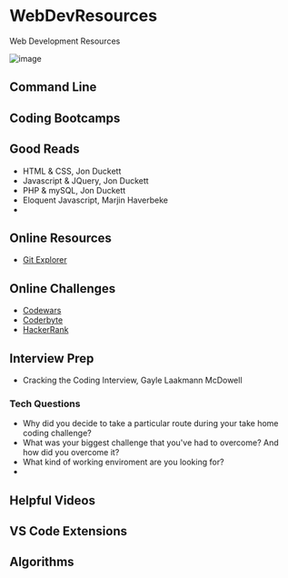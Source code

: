 # WebDevResources
Web Development Resources

![image](https://user-images.githubusercontent.com/62733242/129792656-c54c4bcc-6ed7-47a4-a137-c9262253c164.png)


## Command Line

## Coding Bootcamps

## Good Reads

- HTML & CSS, Jon Duckett
- Javascript & JQuery, Jon Duckett
- PHP & mySQL, Jon Duckett
- Eloquent Javascript, Marjin Haverbeke
- 

## Online Resources

- [Git Explorer](https://gitexplorer.com/)

## Online Challenges

- [Codewars](https://www.codewars.com/)
- [Coderbyte](https://coderbyte.com/)
- [HackerRank](https://www.hackerrank.com/)

## Interview Prep

- Cracking the Coding Interview, Gayle Laakmann McDowell

### Tech Questions

- Why did you decide to take a particular route during your take home coding challenge?
- What was your biggest challenge that you've had to overcome? And how did you overcome it?
- What kind of working enviroment are you looking for?
- 

## Helpful Videos

## VS Code Extensions

## Algorithms
